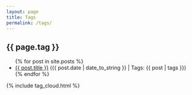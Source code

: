 ```yaml
---
layout: page
title: Tags
permalink: /tags/
---
```


<h2>{{ page.tag }}</h2>

<ul>
{% for post in site.posts %}
  <li><a href="{{ post.url }}">{{ post.title }}</a> ({{ post.date | date_to_string }} | Tags: {{ post | tags }})</li>
{% endfor %}
</ul>

{% include tag_cloud.html %}
